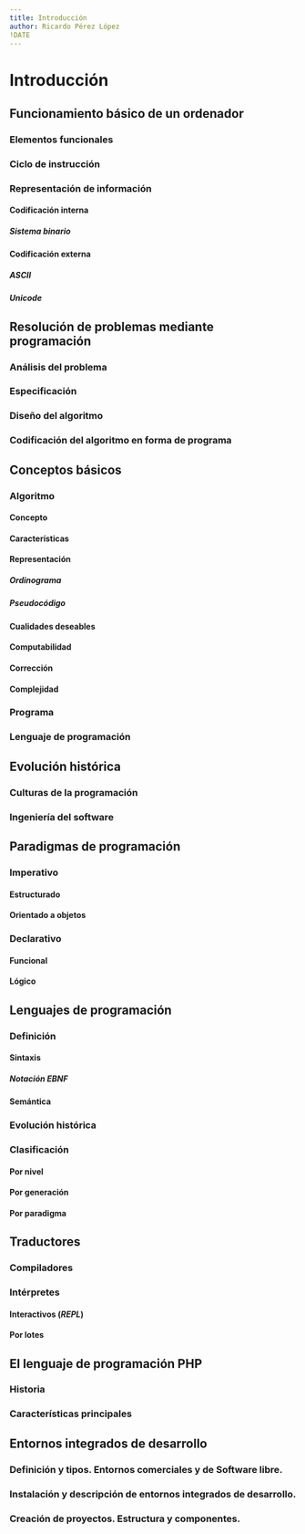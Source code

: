 ```yaml
---
title: Introducción
author: Ricardo Pérez López
!DATE
---
```


# Introducción

## Funcionamiento básico de un ordenador

### Elementos funcionales

### Ciclo de instrucción

### Representación de información

#### Codificación interna

##### Sistema binario

#### Codificación externa

##### ASCII

##### Unicode

## Resolución de problemas mediante programación

### Análisis del problema

### Especificación

### Diseño del algoritmo

### Codificación del algoritmo en forma de programa

## Conceptos básicos

### Algoritmo

#### Concepto

#### Características

#### Representación

##### Ordinograma

##### Pseudocódigo

#### Cualidades deseables

#### Computabilidad

#### Corrección

#### Complejidad

### Programa

### Lenguaje de programación

## Evolución histórica

### Culturas de la programación

### Ingeniería del software

## Paradigmas de programación

### Imperativo

#### Estructurado

#### Orientado a objetos

### Declarativo

#### Funcional

#### Lógico

## Lenguajes de programación

### Definición

#### Sintaxis

##### Notación EBNF

#### Semántica

### Evolución histórica

### Clasificación

#### Por nivel

#### Por generación

#### Por paradigma

## Traductores

### Compiladores

### Intérpretes

#### Interactivos (*REPL*)

#### Por lotes

## El lenguaje de programación PHP

### Historia

### Características principales

## Entornos integrados de desarrollo

### Definición y tipos. Entornos comerciales y de Software libre.

### Instalación y descripción de entornos integrados de desarrollo.

### Creación de proyectos. Estructura y componentes.

